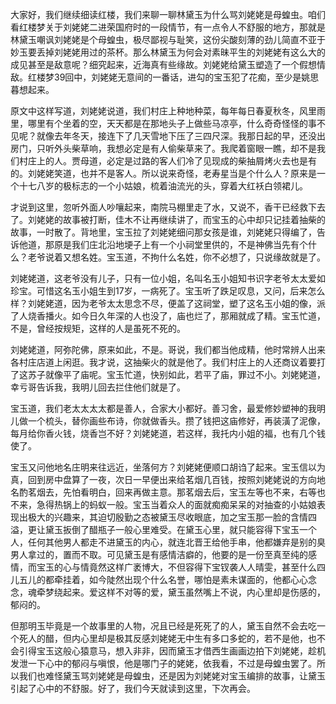 
大家好，我们继续细读红楼，我们来聊一聊林黛玉为什么骂刘姥姥是母蝗虫。咱们看红楼梦关于刘姥姥二进荣国府时的一段情节，有一点令人不舒服的地方，那就是林黛玉嘲讽刘姥姥是个母蝗虫，极尽鄙视与耻笑，这份尖酸刻薄的劲儿简直不亚于妙玉要丢掉刘姥姥用过的茶杯。那么林黛玉为何会对素昧平生的刘姥姥有这么大的成见甚至是敌意呢？细究起来，近海真有些缘故。刘姥姥给黛玉塑造了一个假想情敌。红楼梦39回中，刘姥姥无意间的一番话，进勾的宝玉犯了花痴，至少是姚思暮想起来。

原文中这样写道，刘姥姥说道，我们村庄上种地种菜，每年每日春夏秋冬，风里雨里，哪里有个坐着的空，天天都是在那地头子上做些马凉亭，什么奇奇怪怪的事不见呢？就像去年冬天，接连下了几天雪地下压了三四尺深。我那日起的早，还没出房门，只听外头柴草响，我想必定是有人偷柴草来了。我爬着窗眼一瞧，却不是我们村庄上的人。贾母道，必定是过路的客人们冷了见现成的柴抽屑烤火去也是有的。刘姥姥笑道，也并不是客人。所以说来奇怪，老寿星当是个什么人？原来是一个十七八岁的极标志的一个小姑娘，梳着油流光的头，穿着大红袄白领裙儿。

才说到这里，忽听外面人吵嚷起来，南院马棚里走了水，又说不，香干已经救下去了。刘姥姥的故事被打断，佳木不让再继续讲了，而宝玉的心中却只记挂着抽柴的故事，一时散了。背地里，宝玉拉了刘姥姥细问那女孩是谁，刘姥姥只得编了，告诉他道，那原是我们庄北沿地埂子上有一个小祠堂里供的，不是神佛当先有个什么？老爷说着又想名姓。宝玉道，不拘什么名姓，你不必想了，只说缘故就是了。

刘姥姥道，这老爷没有儿子，只有一位小姐，名叫名玉小姐知书识字老爷太太爱如珍宝。可惜这名玉小姐生到17岁，一病死了。宝玉听了跌足叹息，又问，后来怎么样？刘姥姥道，因为老爷太太思念不尽，便盖了这祠堂，塑了这名玉小姐的像，派了人烧香播火。如今日久年深的人也没了，庙也烂了，那厢就成了精。宝玉忙道，不是，曾经按规矩，这样的人是虽死不死的。

刘姥姥道，阿弥陀佛，原来如此，不是。哥说，我们都当他成精，他时常辨人出来各村庄店道上闲逛。我才说，这抽柴火的就是他了。我们村庄上的人还商议着要打了这苏子就像平了庙呢。宝玉忙道，快别如此，若平了庙，罪过不小。刘姥姥道，幸亏哥告诉我，我明儿回去拦住他们就是了。

宝玉道，我们老太太太太都是善人，合家大小都好。善习舍，最爱修妙塑神的我明儿做一个梳头，替你画些布诗，你就做香头。攒了钱把这庙修好，再装潢了泥像，每月给你香火钱，烧香岂不好？刘姥姥道，若这样，我托内小姐的福，也有几个钱使了。

宝玉又问他地名庄明来往远近，坐落何方？刘姥姥便顺口胡诌了起来。宝玉信以为真，回到房中盘算了一夜，次日一早便出来给茗烟几百钱，按照刘姥姥说的方向地名酌茗烟去，先怕看明白，回来再做主意。那茗烟去后，宝玉左等也不来，右等也不来，急得热锅上的蚂蚁一般。宝玉当着众人的面就痴痴呆呆的对抽查的小姑娘表现出极大的兴趣来，其迫切殷勤之态被黛玉尽收眼底，加之宝玉那一脸的含情四溢，更让黛玉扳倒了醋瓶子一般心里难受。在黛玉心里，就只能容得下宝玉一个人，任何其他男人都走不进黛玉的内心，就连北晋王给他手串，他都嫌弃是别的臭男人拿过的，置而不取。可见黛玉是有感情洁癖的，他要的是一份至真至纯的感情，而宝玉的心与情竟然这样广袤博大，不但容得下宝钗袭人人晴雯，甚至什么四儿五儿的都牵挂着，如今陡然出现个什么名誉，哪怕是素未谋面的，他都心心念念，魂牵梦绕起来。爱这样不对等的爱，黛玉虽然嘴上不说，内心里却是伤感的，郁闷的。

但那明玉毕竟是一个故事里的人物，况且已经是死死了的人，黛玉自然不会去吃一个死人的醋，但内心里却是极其反感刘姥姥无中生有多口多蛇的，若不是他，也不会引得宝玉这般心猿意马，想入非非，因而黛玉才借西生画画边拍下刘姥姥，趁机发泄一下心中的郁闷与嗔恨，他是哪门子的姥姥，依我看，不过是母蝗虫罢了。所以我们也难怪黛玉骂刘姥姥是母蝗虫，还是因为刘姥姥对宝玉编排的故事，让黛玉引起了心中的不舒服。好了，我们今天就读到这里，下次再会。


